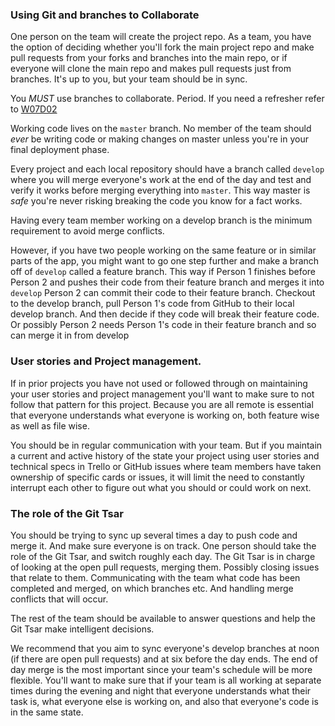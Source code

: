 ### Using Git and branches to Collaborate

One person on the team will create the project repo. As a team, you have the option of deciding whether you'll fork the main project repo and make pull requests from your forks and branches into the main repo, or if everyone will clone the main repo and makes pull requests just from branches. It's up to you, but your team should be in sync.

You *_MUST_* use branches to collaborate. Period. If you need a refresher refer to [W07D02](https://github.com/ga-students/wdi-remote-matey/blob/master/unit_02/w10d03/instructor_notes/)

Working code lives on the `master` branch. No member of the team should _ever_ be writing code or making changes on master unless you're in your final deployment phase.

Every project and each local repository should have a branch called `develop` where you will merge everyone's work at the end of the day and test and verify it works before merging everything into `master`. This way master is _safe_ you're never risking breaking the code you know for a fact works.

Having every team member working on a develop branch is the minimum requirement to avoid merge conflicts.

However, if you have two people working on the same feature or in similar parts of the app, you might want to go one step further and make a branch off of `develop` called a feature branch. This way if Person 1 finishes before Person 2 and pushes their code from their feature branch and merges it into `develop` Person 2 can commit their code to their feature branch. Checkout to the develop branch, pull Person 1's code from GitHub to their local develop branch. And then decide if they code will break their feature code. Or possibly Person 2 needs Person 1's code in their feature branch and so can merge it in from develop

### User stories and Project management.

If in prior projects you have not used or followed through on maintaining your user stories and project management you'll want to make sure to not follow that pattern for this project. Because you are all remote is essential that everyone understands what everyone is working on, both feature wise as well as file wise.

You should be in regular communication with your team. But if you maintain a current and active history of the state your project using user stories and technical specs in Trello or GitHub issues where team members have taken ownership of specific cards or issues, it will limit the need to constantly interrupt each other to figure out what you should or could work on next.

### The role of the Git Tsar

You should be trying to sync up several times a day to push code and merge it. And make sure everyone is on track. One person should take the role of the Git Tsar, and switch roughly each day. The Git Tsar is in charge of looking at the open pull requests, merging them. Possibly closing issues that relate to them. Communicating with the team what code has been completed and merged, on which branches etc. And handling merge conflicts that will occur.

The rest of the team should be available to answer questions and help the Git Tsar make intelligent decisions.

We recommend that you aim to sync everyone's develop branches at noon (if there are open pull requests) and at six before the day ends. The end of day merge is the most important since your team's schedule will be more flexible. You'll want to make sure that if your team is all working at separate times during the evening and night that everyone understands what their task is, what everyone else is working on, and also that everyone's code is in the same state.
